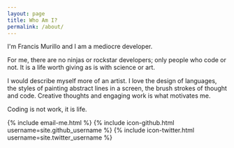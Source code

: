 ```yaml
---
layout: page
title: Who Am I?
permalink: /about/
---
```


I'm Francis Murillo and I am a mediocre developer.

For me, there are no ninjas or rockstar developers; only people who code or not. It is a life worth giving as is with science or art.

I would describe myself more of an artist. I love the design of languages, the styles of painting abstract lines in a screen, the brush strokes of thought and code. Creative thoughts and engaging work is what motivates me.

Coding is not work, it is life.

{% include email-me.html %}
{% include icon-github.html username=site.github_username %}
{% include icon-twitter.html username=site.twitter_username %}
